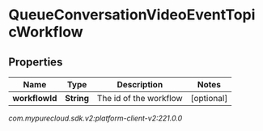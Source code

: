 # QueueConversationVideoEventTopicWorkflow


## Properties

| Name | Type | Description | Notes |
| ------------ | ------------- | ------------- | ------------- |
| **workflowId** | **String** | The id of the workflow |  [optional] |




_com.mypurecloud.sdk.v2:platform-client-v2:221.0.0_
